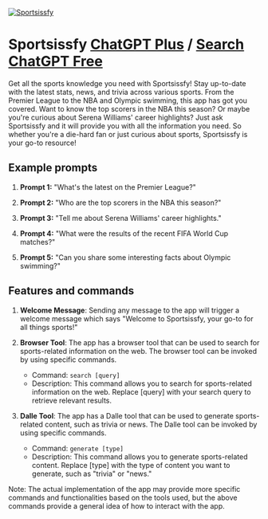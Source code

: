 
[![Sportsissfy](https://files.oaiusercontent.com/file-wdUVaPEMGmJwkv4zrZ4BycZy?se=2123-10-19T05%3A00%3A30Z&sp=r&sv=2021-08-06&sr=b&rscc=max-age%3D31536000%2C%20immutable&rscd=attachment%3B%20filename%3Dd55cfa2a-53da-4d38-87e9-0d17f281eee5.png&sig=KL/Ah97E49qHRBfXuFT2sjZ1dWmvtYLRqclIDHcY/Is%3D)](https://chat.openai.com/g/g-9fMWwq1DR-sportsissfy)

# Sportsissfy [ChatGPT Plus](https://chat.openai.com/g/g-9fMWwq1DR-sportsissfy) / [Search ChatGPT Free](https://gptcall.net/index.html#/?search=Sportsissfy)

Get all the sports knowledge you need with Sportsissfy! Stay up-to-date with the latest stats, news, and trivia across various sports. From the Premier League to the NBA and Olympic swimming, this app has got you covered. Want to know the top scorers in the NBA this season? Or maybe you're curious about Serena Williams' career highlights? Just ask Sportsissfy and it will provide you with all the information you need. So whether you're a die-hard fan or just curious about sports, Sportsissfy is your go-to resource!

## Example prompts

1. **Prompt 1:** "What's the latest on the Premier League?"

2. **Prompt 2:** "Who are the top scorers in the NBA this season?"

3. **Prompt 3:** "Tell me about Serena Williams' career highlights."

4. **Prompt 4:** "What were the results of the recent FIFA World Cup matches?"

5. **Prompt 5:** "Can you share some interesting facts about Olympic swimming?"


## Features and commands

1. **Welcome Message**: Sending any message to the app will trigger a welcome message which says "Welcome to Sportsissfy, your go-to for all things sports!"

2. **Browser Tool**: The app has a browser tool that can be used to search for sports-related information on the web. The browser tool can be invoked by using specific commands.

    - Command: `search [query]`
    - Description: This command allows you to search for sports-related information on the web. Replace [query] with your search query to retrieve relevant results.

3. **Dalle Tool**: The app has a Dalle tool that can be used to generate sports-related content, such as trivia or news. The Dalle tool can be invoked by using specific commands.

    - Command: `generate [type]`
    - Description: This command allows you to generate sports-related content. Replace [type] with the type of content you want to generate, such as "trivia" or "news."

Note: The actual implementation of the app may provide more specific commands and functionalities based on the tools used, but the above commands provide a general idea of how to interact with the app.


